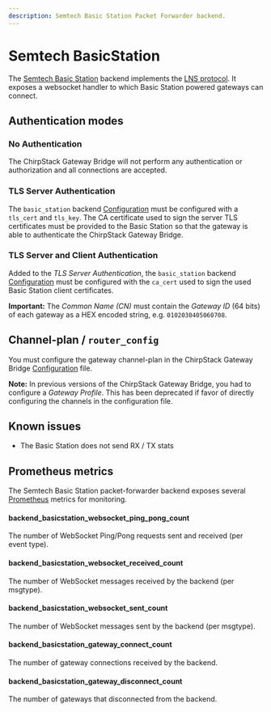 ```yaml
---
description: Semtech Basic Station Packet Forwarder backend.
---
```


# Semtech BasicStation

The [Semtech Basic Station](https://doc.sm.tc/station/) backend implements
the [LNS protocol](https://doc.sm.tc/station/tcproto.html). It exposes a
websocket handler to which Basic Station powered gateways can connect.

## Authentication modes

### No Authentication

The ChirpStack Gateway Bridge will not perform any authentication or authorization
and all connections are accepted.

### TLS Server Authentication

The `basic_station` backend [Configuration](../install/config.md) must
be configured with a `tls_cert` and `tls_key`. The CA certificate used to sign
the server TLS certificates must be provided to the Basic Station so that the
gateway is able to authenticate the ChirpStack Gateway Bridge.

### TLS Server and Client Authentication

Added to the _TLS Server Authentication_, the `basic_station` backend [Configuration](../install/config.md)
must be configured with the `ca_cert` used to sign the used Basic Station
client certificates.

**Important:** The _Common Name (CN)_ must contain the _Gateway ID_ (64 bits)
of each gateway as a HEX encoded string, e.g. `0102030405060708`. 

## Channel-plan / `router_config`

You must configure the gateway channel-plan in the ChirpStack Gateway Bridge
[Configuration](../install/config.md) file.

**Note:** In previous versions of the ChirpStack Gateway Bridge, you had to configure
a _Gateway Profile_. This has been deprecated if favor of directly configuring
the channels in the configuration file.

## Known issues

* The Basic Station does not send RX / TX stats

## Prometheus metrics

The Semtech Basic Station packet-forwarder backend exposes several [Prometheus](https://prometheus.io/)
metrics for monitoring.

#### backend_basicstation_websocket_ping_pong_count

The number of WebSocket Ping/Pong requests sent and received (per event type).

#### backend_basicstation_websocket_received_count

The number of WebSocket messages received by the backend (per msgtype).

#### backend_basicstation_websocket_sent_count

The number of WebSocket messages sent by the backend (per msgtype).

#### backend_basicstation_gateway_connect_count

The number of gateway connections received by the backend.

#### backend_basicstation_gateway_disconnect_count

The number of gateways that disconnected from the backend.
